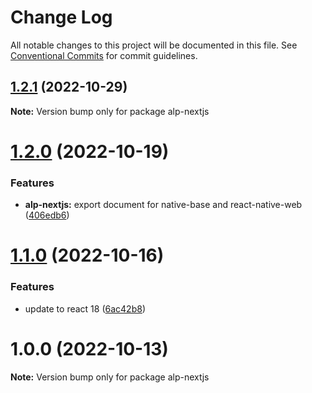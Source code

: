 # Change Log

All notable changes to this project will be documented in this file.
See [Conventional Commits](https://conventionalcommits.org) for commit guidelines.

## [1.2.1](https://github.com/christophehurpeau/alp/compare/alp-nextjs@1.2.0...alp-nextjs@1.2.1) (2022-10-29)

**Note:** Version bump only for package alp-nextjs





# [1.2.0](https://github.com/christophehurpeau/alp/compare/alp-nextjs@1.1.0...alp-nextjs@1.2.0) (2022-10-19)


### Features

* **alp-nextjs:** export document for native-base and react-native-web ([406edb6](https://github.com/christophehurpeau/alp/commit/406edb6df07d847715407a59fce0e8404c186ca7))





# [1.1.0](https://github.com/christophehurpeau/alp/compare/alp-nextjs@1.0.0...alp-nextjs@1.1.0) (2022-10-16)


### Features

* update to react 18 ([6ac42b8](https://github.com/christophehurpeau/alp/commit/6ac42b84b80bf76853773f3b93819666684327d1))





# 1.0.0 (2022-10-13)

**Note:** Version bump only for package alp-nextjs

